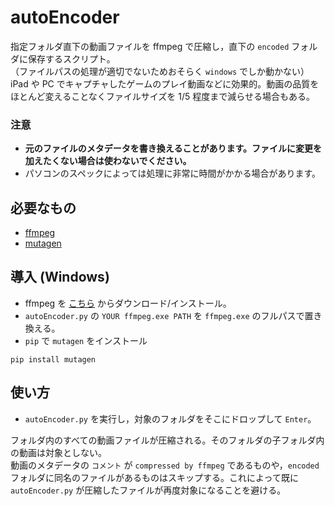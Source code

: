 # autoEncoder
指定フォルダ直下の動画ファイルを ffmpeg で圧縮し，直下の `encoded` フォルダに保存するスクリプト。  
（ファイルパスの処理が適切でないためおそらく `windows` でしか動かない）  
iPad や PC でキャプチャしたゲームのプレイ動画などに効果的。動画の品質をほとんど変えることなくファイルサイズを 1/5 程度まで減らせる場合もある。

### 注意
- **元のファイルのメタデータを書き換えることがあります。ファイルに変更を加えたくない場合は使わないでください。**
- パソコンのスペックによっては処理に非常に時間がかかる場合があります。  

## 必要なもの
- [ffmpeg](https://ffmpeg.org/)
- [mutagen](https://pypi.org/project/mutagen/)

## 導入 (Windows)
- ffmpeg を [こちら](https://ffmpeg.org/) からダウンロード/インストール。
- `autoEncoder.py` の `YOUR ffmpeg.exe PATH` を `ffmpeg.exe` のフルパスで置き換える。
- `pip` で `mutagen` をインストール  
```
pip install mutagen
```

## 使い方
- `autoEncoder.py` を実行し，対象のフォルダをそこにドロップして `Enter`。

フォルダ内のすべての動画ファイルが圧縮される。そのフォルダの子フォルダ内の動画は対象としない。  
動画のメタデータの `コメント` が `compressed by ffmpeg` であるものや，`encoded` フォルダに同名のファイルがあるものはスキップする。これによって既に `autoEncoder.py` が圧縮したファイルが再度対象になることを避ける。
